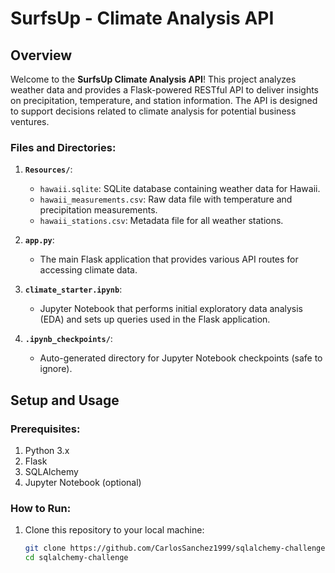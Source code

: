 # SurfsUp - Climate Analysis API

## Overview
Welcome to the **SurfsUp Climate Analysis API**! This project analyzes weather data and provides a Flask-powered RESTful API to deliver insights on precipitation, temperature, and station information. The API is designed to support decisions related to climate analysis for potential business ventures.


### Files and Directories:
1. **`Resources/`**:
   - `hawaii.sqlite`: SQLite database containing weather data for Hawaii.
   - `hawaii_measurements.csv`: Raw data file with temperature and precipitation measurements.
   - `hawaii_stations.csv`: Metadata file for all weather stations.

2. **`app.py`**:
   - The main Flask application that provides various API routes for accessing climate data.

3. **`climate_starter.ipynb`**:
   - Jupyter Notebook that performs initial exploratory data analysis (EDA) and sets up queries used in the Flask application.

4. **`.ipynb_checkpoints/`**:
   - Auto-generated directory for Jupyter Notebook checkpoints (safe to ignore).

## Setup and Usage

### Prerequisites:
1. Python 3.x
2. Flask
3. SQLAlchemy
4. Jupyter Notebook (optional)

### How to Run:
1. Clone this repository to your local machine:
   ```bash
   git clone https://github.com/CarlosSanchez1999/sqlalchemy-challenge.git
   cd sqlalchemy-challenge




